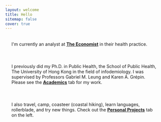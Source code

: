```yaml
---
layout: welcome
title: Hello
sitemap: false
cover: true
---
```

<p style="padding: 20px;">I'm currently an analyst at <b><a href="https://impact.economist.com/">The Economist</a></b> in their health practice.</p>

<p style="padding: 20px;">I previously did my Ph.D. in Public Health, the School of Public Health, The University of Hong Kong in the field of infodemiology. I was supervised by Professors Gabriel M. Leung and Karen A. Grépin. Please see the <b><a href="https://jasonyin.com/academics">Academics</a></b> tab for my work. </p>


<p style="padding: 20px;">I also travel, camp, coasteer (coastal hiking), learn languages, rollerblade, and try new things. Check out the <b><a href="https://jasonyin.com/projects">Personal Projects</a></b> tab on the left.